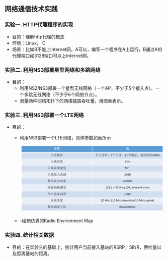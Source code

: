 ## 网络通信技术实践

### 实验一. HTTP代理程序的实现

- 目的：理解http代理的概念
- 环境：Linux， C
- 场景：比如B不能上Internet网，A可以，编写一个程序在A上运行，B通过A的代理端口如3128端口可以上Internet网。

### 实验二. 利用NS3部署星型网络和多跳网络

- 目的：
  - 利用NS2/NS3部署一个星型无线网络（一个AP，不少于5个接入点）、一个多跳无线网络（不少于6个网络节点）。
  - 测量两种网络拓扑下的网络链路吞吐量，用图表表示。

### 实验三. 利用NS3部署一个LTE网络

- 目的：

  - 利用NS3部署一个LTE网络，具体参数如表所示

    ![imge](https://github.com/RMDE/Telecommunication/blob/master/pictures/%E5%9B%BE%E7%89%871.png)

  - –绘制仿真的Radio Environment Map

### 实验四. 统计相关数据

- 目的：在实验三的基础上，统计用户当前接入基站的RSRP，SINR，吞吐量以及距离基站的距离。

